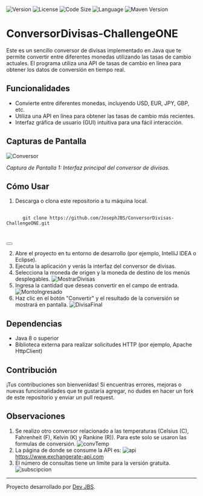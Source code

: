 ![Version](https://img.shields.io/badge/version-1.0.0-blue.svg)
![License](https://img.shields.io/badge/license-MIT-green.svg)
![Code Size](https://img.shields.io/github/languages/code-size/JosephJBS/ConversorDivisas-ChallengeONE)
![Language](https://img.shields.io/badge/language-Java-orange.svg)
![Maven Version](https://img.shields.io/badge/maven-3.8.3-blue.svg)



# ConversorDivisas-ChallengeONE

Este es un sencillo conversor de divisas implementado en Java que te permite convertir entre diferentes monedas utilizando las tasas de cambio actuales. El programa utiliza una API de tasas de cambio en línea para obtener los datos de conversión en tiempo real.

## Funcionalidades

- Convierte entre diferentes monedas, incluyendo USD, EUR, JPY, GBP, etc.
- Utiliza una API en línea para obtener las tasas de cambio más recientes.
- Interfaz gráfica de usuario (GUI) intuitiva para una fácil interacción.

## Capturas de Pantalla

![Conversor](https://github.com/JosephJBS/ConversorDivisas-ChallengeONE/assets/83741509/e27633e4-ea98-482b-afa5-a872d4b9d21e)

*Captura de Pantalla 1: Interfaz principal del conversor de divisas.*

## Cómo Usar

1. Descarga o clona este repositorio a tu máquina local.
 <div>
  <pre>
    <code id="codigo-a-copiar">
      git clone https://github.com/JosephJBS/ConversorDivisas-ChallengeONE.git
    </code>
  </pre>
  <button class="btn" data-clipboard-target="#codigo-a-copiar"></button>
</div>

2. Abre el proyecto en tu entorno de desarrollo (por ejemplo, IntelliJ IDEA o Eclipse).
3. Ejecuta la aplicación y verás la interfaz del conversor de divisas.
4. Selecciona la moneda de origen y la moneda de destino de los menús desplegables.
   ![MostrarDivisas](https://github.com/JosephJBS/ConversorDivisas-ChallengeONE/assets/83741509/84e83f4b-0c29-4b8e-b3ce-3c8b308bcdd7)
5. Ingresa la cantidad que deseas convertir en el campo de entrada.
   ![MontoIngresado](https://github.com/JosephJBS/ConversorDivisas-ChallengeONE/assets/83741509/f0f5a505-fb5d-4c82-a491-d52956f2a122)
6. Haz clic en el botón "Convertir" y el resultado de la conversión se mostrará en pantalla.
   ![DivisaFinal](https://github.com/JosephJBS/ConversorDivisas-ChallengeONE/assets/83741509/5ef099d7-c350-4c9f-82c6-5b93f63a822a)

## Dependencias

- Java 8 o superior
- Biblioteca externa para realizar solicitudes HTTP (por ejemplo, Apache HttpClient)

## Contribución

¡Tus contribuciones son bienvenidas! Si encuentras errores, mejoras o nuevas funcionalidades que te gustaría agregar, no dudes en hacer un fork de este repositorio y enviar un pull request.


## Observaciones
1. Se realizo otro conversor relacionado a las temperaturas (Celsius (C), Fahrenheit (F), Kelvin (K) y Rankine (R)). Para este solo se usaron las formulas de conversión.
![convTemp](https://github.com/JosephJBS/ConversorDivisas-ChallengeONE/assets/83741509/7121cb76-4d40-464e-8895-a1b8c486bfa0)
2. La página de donde se consume la API es:
![api](https://github.com/JosephJBS/ConversorDivisas-ChallengeONE/assets/83741509/b3962179-a86e-4eb6-97c4-b24991afe5cb)
https://www.exchangerate-api.com
4. El número de consultas tiene un límite para la versión gratuita.
![subscipcion](https://github.com/JosephJBS/ConversorDivisas-ChallengeONE/assets/83741509/96ae8692-42ba-45ec-9ff4-5ade027a0887)
---

Proyecto desarrollado por [Dev JBS](https://github.com/JosephJBS).
